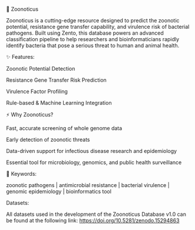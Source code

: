 🦠 Zoonoticus


Zoonoticus is a cutting-edge resource designed to predict the zoonotic potential, resistance gene transfer capability, and virulence risk of bacterial pathogens.
Built using Zento, this database powers an advanced classification pipeline to help researchers and bioinformaticians rapidly identify bacteria that pose a serious threat to human and animal health.


✨ Features:

Zoonotic Potential Detection

Resistance Gene Transfer Risk Prediction

Virulence Factor Profiling

Rule-based & Machine Learning Integration

⚡ Why Zoonoticus?

Fast, accurate screening of whole genome data

Early detection of zoonotic threats

Data-driven support for infectious disease research and epidemiology

Essential tool for microbiology, genomics, and public health surveillance


🔑 Keywords:

zoonotic pathogens | antimicrobial resistance | bacterial virulence | genomic epidemiology | bioinformatics tool


Datasets:

All datasets used in the development of the Zoonoticus Database v1.0 can be found at the following link: https://doi.org/10.5281/zenodo.15294863
